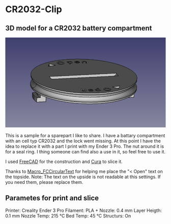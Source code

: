 # CR2032-Clip
## 3D model for a CR2032 battery compartment

![Screenshot of the model. It shows a cylinder withe a nut on top ans around it. On the bottom ar to ankers to hold the cylinder in the battery compartment](preview.jpg)

This is a sample for a sparepart I like to share. I have a battary compartment with an cell typ CR2032 and the lock went missing.
At this point I have the idea to replace it with a part I print with my Ender 3 Pro.
The nut around it is for a seal ring.
I thing someone can find also a use in it, so feel free to use it.

I used [FreeCAD](https://www.freecad.org/index.php?lang=de) for the construction and [Cura](https://ultimaker.com/de/software/ultimaker-cura/?gad_source=1) to slice it.

Thanks to [Macro_FCCircularText](https://github.com/FreeCAD/FreeCAD-macros/blob/master/ObjectCreation/Macro_FCCircularText.FCMacro) for helping me place the "< Open" text on the topside.
Note: The text on the upside is not readable at this settings. If you need them, please replace them.

## Parametes for print and slice
Printer: Creality Ender 3 Pro
Filament: PLA +
Nozzle: 0.4 mm
Layer Heigth: 0.1 mm
Nozzle Temp: 215 °C
Bed Temp: 45 °C
Structurs: On
